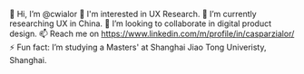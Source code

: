 👋 Hi, I’m @cwialor
👀 I'm interested in UX Research.
🌱 I’m currently researching UX in China.
💞️ I’m looking to collaborate in digital product design.
📫 Reach me on https://www.linkedin.com/m/profile/in/casparzialor/
⚡ Fun fact: I’m studying a Masters' at Shanghai Jiao Tong Univeristy, Shanghai.

<!---
cwzialor/cwzialor is a ✨ special ✨ repository because its `README.md` (this file) appears on your GitHub profile.
You can click the Preview link to take a look at your changes.
--->
